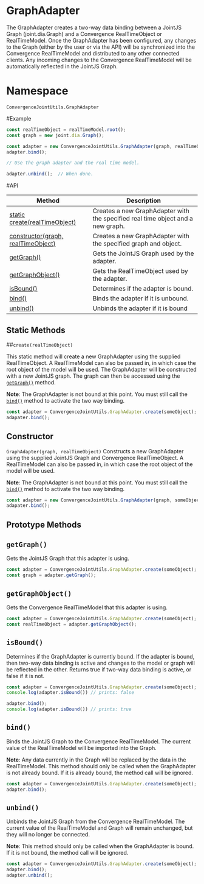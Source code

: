 # GraphAdapter

The GraphAdapter creates a two-way data binding between a JointJS Graph (joint.dia.Graph) and a Convergence RealTimeObject or RealTimeModel. Once the GraphAdapter has been configured, any changes to the Graph (either by the user or via the API) will be synchronized into the Convergence RealTimeModel and distributed to any other connected clients. Any incoming changes to the Convergence RealTimeModel will be automatically reflected in the JointJS Graph.

# Namespace

`ConvergenceJointUtils.GraphAdapter`

#Example

```JavaScript
const realTimeObject = realTimeModel.root();
const graph = new joint.dia.Graph();

const adapter = new ConvergenceJointUtils.GraphAdapter(graph, realTimeObject);
adapter.bind();

// Use the graph adapter and the real time model.

adapter.unbind();  // When done.
```

#API

| Method  | Description |
| ------------- | ------------- |
| [static create(realTimeObject)](#create) | Creates a new GraphAdapter with the specified real time object and a new graph.  |
| [constructor(graph, realTimeObject)](#constructor)  | Creates a new GraphAdapter with the specified graph and object.  |
| [getGraph()](#getGraph) | Gets the JointJS Graph used by the adapter. |
| [getGraphObject()](#getGraphObject) | Gets the RealTimeObject used by the adapter. |
| [isBound()](#isBound) | Determines if the adapter is bound. |
| [bind()](#bind) | Binds the adapter if it is unbound. |
| [unbind()](#unbind) | Unbinds the adapter if it is bound |



## Static Methods

<a name="create"></a>
##`create(realTimeObject)`

This static method will create a new GraphAdapter using the supplied RealTimeObject.  A RealTimeModel can also be passed in, in which case the root object of the model will be used. The GraphAdapter will be constructed with a new JointJS graph. The graph can then be accessed using the [`getGraph()`](#getGraph) method.

**Note**: The GraphAdapter is not bound at this point. You must still call the [`bind()`](#bind) method to activate the two way binding.

```JavaScript
const adapter = ConvergenceJointUtils.GraphAdapter.create(someObject);
adapater.bind();
```

## Constructor
<a name="constructor"></a>
`GraphAdapter(graph, realTimeObject)`
Constructs a new GraphAdapter using the supplied JointJS Graph and Convergence RealTimeObject. A RealTimeModel can also be passed in, in which case the root object of the model will be used.

**Note**: The GraphAdapter is not bound at this point. You must still call the [`bind()`](#bind) method to activate the two way binding.

```JavaScript
const adapter = new ConvergenceJointUtils.GraphAdapter(graph, someObject);
adapater.bind();
```

## Prototype Methods
<a name="getGraph"></a>
## `getGraph()`

Gets the JointJS Graph that this adapter is using.

```JavaScript
const adapter = ConvergenceJointUtils.GraphAdapter.create(someObject);
const graph = adapter.getGraph();
```

<a name="getGraphObject"></a>
## `getGraphObject()`

Gets the Convergence RealTimeModel that this adapter is using.

```JavaScript
const adapter = ConvergenceJointUtils.GraphAdapter.create(someObject);
const realTimeObject = adapter.getGraphObject();
```

<a name="isBound"></a>
## `isBound()`

Determines if the GraphAdapter is currently bound. If the adapter is bound, then two-way data binding is active and changes to the model or graph will be reflected in the other. Returns true if two-way data binding is active, or false if it is not.

```JavaScript
const adapter = ConvergenceJointUtils.GraphAdapter.create(someObject);
console.log(adapter.isBound()) // prints: false

adapter.bind();
console.log(adapter.isBound()) // prints: true
```

<a name="bind"></a>
## `bind()`

Binds the JointJS Graph to the Convergence RealTimeModel. The current value of the RealTimeModel will be imported into the Graph.  

**Note**: Any data currently in the Graph will be replaced by the data in the RealTimeModel. This method should only be called when the GraphAdapter is not already bound. If it is already bound, the method call will be ignored.

```JavaScript
const adapter = ConvergenceJointUtils.GraphAdapter.create(someObject);
adapter.bind();
```

<a name="bind"></a>
## `unbind()`

Unbinds the JointJS Graph from the Convergence RealTimeModel. The current value of the RealTimeModel and Graph will remain unchanged, but they will no longer be connected.

**Note**: This method should only be called when the GraphAdapter is bound. If it is not bound, the method call will be ignored.

```JavaScript
const adapter = ConvergenceJointUtils.GraphAdapter.create(someObject);
adapter.bind();
adapter.unbind();
```
